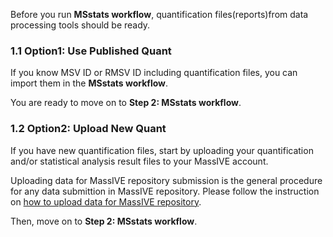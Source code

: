 
Before you run **MSstats workflow**, quantification files(reports)from data processing tools should be ready. 

### 1.1 Option1: Use Published Quant
If you know MSV ID or RMSV ID including quantification files, you can import them in the **MSstats workflow**.

You are ready to move on to **Step 2: MSstats workflow**.

### 1.2 Option2: Upload New Quant
If you have new quantification files, start by uploading your quantification and/or statistical analysis result files to your MassIVE account.

Uploading data for MassIVE repository submission is the general procedure for any data submittion in MassIVE repository.
Please follow the instruction on [how to upload data for MassIVE repository](https://ccms-ucsd.github.io/MassIVEDocumentation/submit_data/).

Then, move on to **Step 2: MSstats workflow**.
